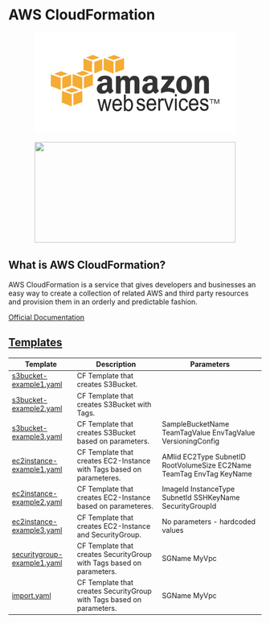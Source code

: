 # AWS CloudFormation

<p align="center">
  <img width="400" height="200" src="img/aws.gif">
</p>

<p align="center">
  <img width="400" height="200" src="img/CloudFormation.png">
</p>

## What is AWS CloudFormation?

AWS CloudFormation is a service that gives developers and businesses an easy way to create a collection of related AWS and third party resources and provision them in an orderly and predictable fashion.

[Official Documentation](https://docs.aws.amazon.com/AWSCloudFormation/latest/UserGuide/Welcome.html)


## [Templates](templates)
| Template | Description | Parameters |
| ------------ | ------------ | ----- |
| [s3bucket-example1.yaml](templates/s3bucket-example1.yaml) | CF Template that creates S3Bucket. |
| [s3bucket-example2.yaml](templates/s3bucket-example2.yaml)  | CF Template that creates S3Bucket with Tags. |
| [s3bucket-example3.yaml](templates/s3bucket-example3.yaml) | CF Template that creates S3Bucket based on parameters. | SampleBucketName  TeamTagValue EnvTagValue VersioningConfig |
| [ec2instance-example1.yaml](templates/ec2instance-example1.yaml) | CF Template that creates EC2-Instance with Tags based on parameteres. | AMIid EC2Type SubnetID RootVolumeSize EC2Name TeamTag EnvTag KeyName |
| [ec2instance-example2.yaml](templates/ec2instance-example2.yaml) | CF Template that creates EC2-Instance based on parameteres. | ImageId InstanceType SubnetId SSHKeyName SecurityGroupId |
| [ec2instance-example3.yaml](templates/ec2instance-example3.yaml) | CF Template that creates EC2-Instance and SecurityGroup. | No parameters - hardcoded values |
| [securitygroup-example1.yaml](templates/securitygroup-example1.yaml) |  CF Template that creates SecurityGroup with Tags based on parameters. | SGName MyVpc |
| [import.yaml](templates/import.yaml) |  CF Template that creates SecurityGroup with Tags based on parameters. | SGName MyVpc |